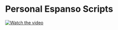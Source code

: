 # Personal Espanso Scripts

[![Watch the video](https://img.youtube.com/vi/Q6Jacu--M-s/hqdefault.jpg)](https://www.youtube.com/watch?v=Q6Jacu--M-s)

